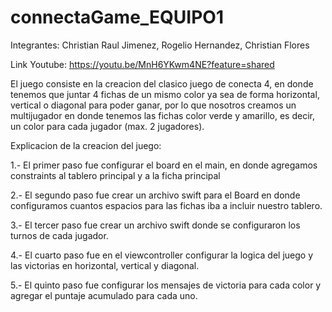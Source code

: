 # connectaGame_EQUIPO1
Integrantes: Christian Raul Jimenez, Rogelio Hernandez, Christian Flores

Link Youtube: https://youtu.be/MnH6YKwm4NE?feature=shared

El juego consiste en la creacion del clasico juego de conecta 4, en donde tenemos que juntar 4 fichas de un mismo color
ya sea de forma horizontal, vertical o diagonal para poder ganar, por lo que nosotros creamos un multijugador en donde tenemos las fichas color verde
y amarillo, es decir, un color para cada jugador (max. 2 jugadores).

Explicacion de la creacion del juego:

1.- El primer paso fue configurar el board en el main, en donde agregamos constraints al tablero principal y a la ficha
principal

2.- El segundo paso fue crear un archivo swift para el Board en donde configuramos cuantos espacios para las fichas
iba a incluir nuestro tablero.

3.- El tercer paso fue crear un archivo swift donde se configuraron los turnos de cada jugador.

4.- El cuarto paso fue en el viewcontroller configurar la logica del juego y las victorias en horizontal, vertical y 
diagonal.

5.- El quinto paso fue configurar los mensajes de victoria para cada color y agregar el puntaje acumulado para cada uno.

